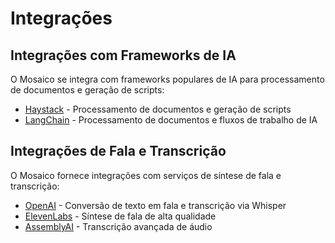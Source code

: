 # Integrações

## Integrações com Frameworks de IA

O Mosaico se integra com frameworks populares de IA para processamento de documentos e geração de scripts:

- [Haystack](./frameworks/haystack.md) - Processamento de documentos e geração de scripts
- [LangChain](./frameworks/langchain.md) - Processamento de documentos e fluxos de trabalho de IA

## Integrações de Fala e Transcrição

O Mosaico fornece integrações com serviços de síntese de fala e transcrição:

- [OpenAI](./platforms/openai.md) - Conversão de texto em fala e transcrição via Whisper
- [ElevenLabs](./platforms/elevenlabs.md) - Síntese de fala de alta qualidade
- [AssemblyAI](./platforms/assemblyai.md) - Transcrição avançada de áudio
